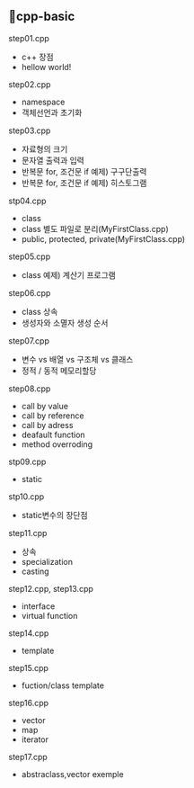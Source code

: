 ## 📂cpp-basic
step01.cpp
- c++ 장점
- hellow world!

step02.cpp
- namespace
- 객체선언과 초기화

step03.cpp
- 자료형의 크기
- 문자열 출력과 입력
- 반복문 for, 조건문 if 예제) 구구단출력
- 반복문 for, 조건문 if 예제) 히스토그램

stp04.cpp
- class
- class 별도 파일로 분리(MyFirstClass.cpp)
- public, protected, private(MyFirstClass.cpp)

step05.cpp
- class 예제) 계산기 프로그램

step06.cpp
- class 상속
- 생성자와 소멸자 생성 순서

step07.cpp
- 변수 vs 배열 vs 구조체 vs 클래스
- 정적 / 동적 메모리할당

step08.cpp
- call by value
- call by reference
- call by adress
- deafault function
- method overroding

stp09.cpp
- static

stp10.cpp
- static변수의 장단점

step11.cpp
- 상속
- specialization
- casting

step12.cpp, step13.cpp
- interface
- virtual function

step14.cpp
- template

step15.cpp
- fuction/class template

step16.cpp
- vector
- map
- iterator

step17.cpp
- abstraclass,vector exemple
